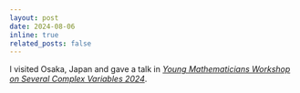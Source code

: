 ```yaml
---
layout: post
date: 2024-08-06
inline: true
related_posts: false
---
```


I visited Osaka, Japan and gave a talk in *<a href="https://www2.math.kyushu-u.ac.jp/~kusakabe/YMWSCV2024/">Young Mathematicians Workshop on Several Complex Variables 2024</a>*.
